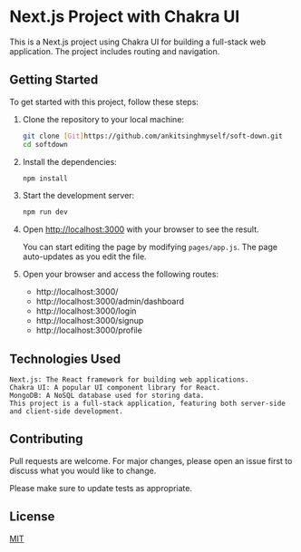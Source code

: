 # Next.js Project with Chakra UI

This is a Next.js project using Chakra UI for building a full-stack web application. The project includes routing and navigation.

## Getting Started

To get started with this project, follow these steps:

1. Clone the repository to your local machine:

   ```bash
   git clone [Git]https://github.com/ankitsinghmyself/soft-down.git
   cd softdown
   ```
2. Install the dependencies:

    ```bash
    npm install
    ```
3. Start the development server:

    ```bash
    npm run dev
    ```
4. Open [http://localhost:3000](http://localhost:3000) with your browser to see the result.

    You can start editing the page by modifying `pages/app.js`. The page auto-updates as you edit the file.
5. Open your browser and access the following routes:

    - http://localhost:3000/
    - http://localhost:3000/admin/dashboard
    - http://localhost:3000/login
    - http://localhost:3000/signup
    - http://localhost:3000/profile

## Technologies Used
    Next.js: The React framework for building web applications.
    Chakra UI: A popular UI component library for React.
    MongoDB: A NoSQL database used for storing data.
    This project is a full-stack application, featuring both server-side and client-side development.
## Contributing

Pull requests are welcome. For major changes, please open an issue first to discuss what you would like to change.

Please make sure to update tests as appropriate.

## License

[MIT](https://choosealicense.com/licenses/mit/)
